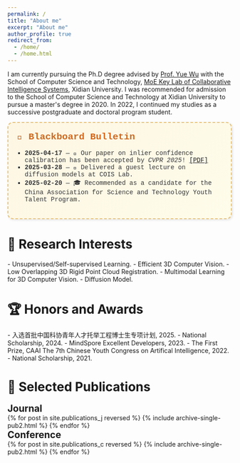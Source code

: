 ```yaml
---
permalink: /
title: "About me"
excerpt: "About me"
author_profile: true
redirect_from: 
  - /home/
  - /home.html
---
```


I am currently pursuing the Ph.D degree advised by [Prof. Yue Wu](https://ywuchina.github.io/) with the School of Computer Science and Technology, [MoE Key Lab of Collaborative Intelligence Systems](https://cois.xidian.edu.cn/), Xidian University. I was recommended for admission to the School of Computer Science and Technology at Xidian University to pursue a master's degree in 2020. In 2022, I continued my studies as a successive postgraduate and doctoral program student. 

<div style="background: linear-gradient(135deg, #fdf6e3, #fefcea); border: 2px dashed #e5c07b; border-radius: 12px; padding: 20px; margin-bottom: 30px; box-shadow: 2px 2px 5px rgba(0,0,0,0.1); font-family: 'Courier New', Courier, monospace;">
  <h2 style="margin-top: 0; font-size: 1.5em; color: #d2691e;">🧾 Blackboard Bulletin</h2>
  <ul style="list-style: square; padding-left: 1.2em; color: #333;">
    <li><strong>2025-04-17</strong> — 📝 Our paper on inlier confidence calibration has been accepted by <em>CVPR 2025</em>! <a href="/files/paper.pdf" style="text-decoration: underline;">[PDF]</a></li>
    <li><strong>2025-03-28</strong> — 🧠 Delivered a guest lecture on diffusion models at COIS Lab.</li>
    <li><strong>2025-02-20</strong> — 🎓 Recommended as a candidate for the China Association for Science and Technology Youth Talent Program.</li>
  </ul>
</div>



<h1>🔬 Research Interests</h1>
- Unsupervised/Self-supervised Learning.
- Efficient 3D Computer Vision.
- Low Overlapping 3D Rigid Point Cloud Registration.
- Multimodal Learning for 3D Computer Vision.
- Diffusion Model.


<h1>🏆 Honors and Awards</h1>
- 入选首批中国科协青年人才托举工程博士生专项计划, 2025.
- National Scholarship, 2024.
- MindSpore Excellent Developers, 2023.
- The First Prize, CAAI The 7th Chinese Youth Congress on Artifical Intelligence, 2022.
- National Scholarship, 2021.


<h1>📖 Selected Publications</h1>
<h2 style="margin: 0 0 0 0">Journal</h2>
{% for post in site.publications_j reversed %} {% include archive-single-pub2.html %} {% endfor %}
<h2 style="margin: 0 0 0 0">Conference</h2>
{% for post in site.publications_c reversed %} {% include archive-single-pub2.html %} {% endfor %}



